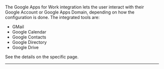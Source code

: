The Google Apps for Work integration lets the user interact with their Google Account or Google Apps Domain, depending on how the configuration is done.
The integrated tools are:

* GMail
* Google Calendar
* Google Contacts
* Google Directory
* Google Drive


See the details on the specific page.
                

---


